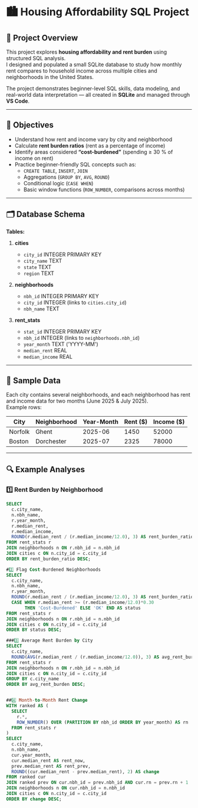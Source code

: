 # 🏙️ Housing Affordability SQL Project

## 📘 Project Overview
This project explores **housing affordability and rent burden** using structured SQL analysis.  
I designed and populated a small SQLite database to study how monthly rent compares to household income across multiple cities and neighborhoods in the United States.

The project demonstrates beginner-level SQL skills, data modeling, and real-world data interpretation — all created in **SQLite** and managed through **VS Code**.

---

## 🎯 Objectives
- Understand how rent and income vary by city and neighborhood  
- Calculate **rent burden ratios** (rent as a percentage of income)  
- Identify areas considered **“cost-burdened”** (spending ≥ 30 % of income on rent)  
- Practice beginner-friendly SQL concepts such as:
  - `CREATE TABLE`, `INSERT`, `JOIN`
  - Aggregations (`GROUP BY`, `AVG`, `ROUND`)
  - Conditional logic (`CASE WHEN`)
  - Basic window functions (`ROW_NUMBER`, comparisons across months)

---

## 🗂️ Database Schema

**Tables:**
1. **cities**
   - `city_id` INTEGER PRIMARY KEY  
   - `city_name` TEXT  
   - `state` TEXT  
   - `region` TEXT  

2. **neighborhoods**
   - `nbh_id` INTEGER PRIMARY KEY  
   - `city_id` INTEGER (links to `cities.city_id`)  
   - `nbh_name` TEXT  

3. **rent_stats**
   - `stat_id` INTEGER PRIMARY KEY  
   - `nbh_id` INTEGER (links to `neighborhoods.nbh_id`)  
   - `year_month` TEXT ('YYYY-MM')  
   - `median_rent` REAL  
   - `median_income` REAL  

---

## 💾 Sample Data
Each city contains several neighborhoods, and each neighborhood has rent and income data for two months (June 2025 & July 2025).  
Example rows:

| City | Neighborhood | Year-Month | Rent ($) | Income ($) |
|------|---------------|------------|-----------|------------|
| Norfolk | Ghent | 2025-06 | 1450 | 52000 |
| Boston | Dorchester | 2025-07 | 2325 | 78000 |

---

## 🔍 Example Analyses

### 1️⃣ Rent Burden by Neighborhood
```sql
SELECT
  c.city_name,
  n.nbh_name,
  r.year_month,
  r.median_rent,
  r.median_income,
  ROUND(r.median_rent / (r.median_income/12.0), 3) AS rent_burden_ratio
FROM rent_stats r
JOIN neighborhoods n ON r.nbh_id = n.nbh_id
JOIN cities c ON n.city_id = c.city_id
ORDER BY rent_burden_ratio DESC;

#2️⃣ Flag Cost-Burdened Neighborhoods 
SELECT
  c.city_name,
  n.nbh_name,
  r.year_month,
  ROUND(r.median_rent / (r.median_income/12.0), 3) AS rent_burden_ratio,
  CASE WHEN r.median_rent >= (r.median_income/12.0)*0.30
       THEN 'Cost-Burdened' ELSE 'OK' END AS status
FROM rent_stats r
JOIN neighborhoods n ON r.nbh_id = n.nbh_id
JOIN cities c ON n.city_id = c.city_id
ORDER BY status DESC;

###3️⃣ Average Rent Burden by City
SELECT
  c.city_name,
  ROUND(AVG(r.median_rent / (r.median_income/12.0)), 3) AS avg_rent_burden
FROM rent_stats r
JOIN neighborhoods n ON r.nbh_id = n.nbh_id
JOIN cities c ON n.city_id = c.city_id
GROUP BY c.city_name
ORDER BY avg_rent_burden DESC;


##4️⃣ Month-to-Month Rent Change
WITH ranked AS (
  SELECT
    r.*,
    ROW_NUMBER() OVER (PARTITION BY nbh_id ORDER BY year_month) AS rn
  FROM rent_stats r
)
SELECT
  c.city_name,
  n.nbh_name,
  cur.year_month,
  cur.median_rent AS rent_now,
  prev.median_rent AS rent_prev,
  ROUND((cur.median_rent - prev.median_rent), 2) AS change
FROM ranked cur
JOIN ranked prev ON cur.nbh_id = prev.nbh_id AND cur.rn = prev.rn + 1
JOIN neighborhoods n ON cur.nbh_id = n.nbh_id
JOIN cities c ON n.city_id = c.city_id
ORDER BY change DESC;
